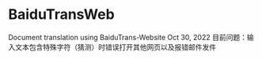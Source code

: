 # BaiduTransWeb
Document translation using BaiduTrans-Website
Oct 30, 2022 目前问题：输入文本包含特殊字符（猜测）时错误打开其他网页以及报错邮件发件
